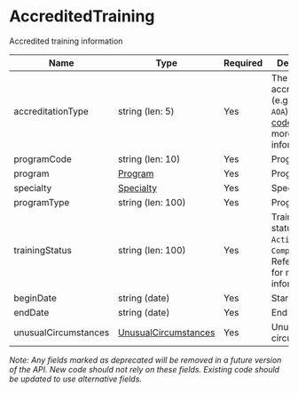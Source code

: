 # AccreditedTraining

Accredited training information

| Name | Type | Required | Description |
| - | - | - | - |
| accreditationType | string (len: 5) | Yes | The type of accreditation (e.g. `ACMGE`, `AOA`). Refer to [codes](https://github.com/fsmb/api-docs/tree/master/docs/codes) for more information. |
| programCode | string (len: 10) | Yes | Program code |
| program | [Program](program.md) | Yes | Program |
| specialty | [Specialty](specialty.md) | Yes | Specialty |
| programType | string (len: 100) | Yes | Program type |
| trainingStatus | string (len: 100) | Yes | Training status (e.g. `Active`, `Completed`). Refer to [codes](https://github.com/fsmb/api-docs/tree/master/docs/codes) for more information. |
| beginDate | string (date) | Yes | Start date |
| endDate | string (date) | Yes | End date |
| unusualCircumstances | [UnusualCircumstances](unusual-circumstances.md) | Yes | Unusual circumstances |

*Note: Any fields marked as deprecated will be removed in a future version of the API. New code should not rely on these fields. Existing code should be updated to use alternative fields.*
